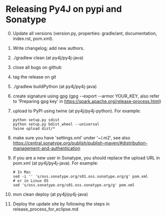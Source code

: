 # Releasing Py4J on pypi and Sonatype

0. Update all versions (version.py, properties: gradle/ant, documentation, index.rst, pom.xml).
1. Write changelog; add new authors.
2. ./gradlew clean (at py4j/py4j-java)

3. close all bugs on github
4. tag the release on git

5. ./gradlew buildPython  (at py4j/py4j-java)
6. create signature using gpg (gpg --export --armor YOUR_KEY, also refer to
   'Preparing gpg key' in https://spark.apache.org/release-process.html)

7. upload to PyPI using twine (at py4j/py4j-python). For example:
    ```
    python setup.py sdist
    python setup.py bdist_wheel --universal
    twine upload dist/*
    ```

8. make sure you have 'settings.xml' under '~/.m2', see also
   https://central.sonatype.org/publish/publish-maven/#distribution-management-and-authentication

9. if you are a new user in Sonatype, you should replace the upload URL in
   pom.xml (at py4j/py4j-java). For example:

    ```
    # In Mac
    sed -i '' 's/oss.sonatype.org/s01.oss.sonatype.org/g' pom.xml
    # or in Linux OS
    sed 's/oss.sonatype.org/s01.oss.sonatype.org/g' pom.xml
    ```

10. mvn clean deploy (at py4j/py4j-java)

11. Deploy the update site by following the steps in
    release_process_for_eclipse.md
